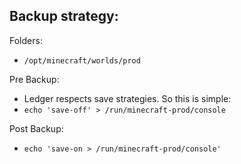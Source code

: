 ## Backup strategy:

Folders:
* `/opt/minecraft/worlds/prod`

Pre Backup:
* Ledger respects save strategies. So this is simple:
* `echo 'save-off' > /run/minecraft-prod/console`

Post Backup:
* `echo 'save-on > /run/minecraft-prod/console'`
